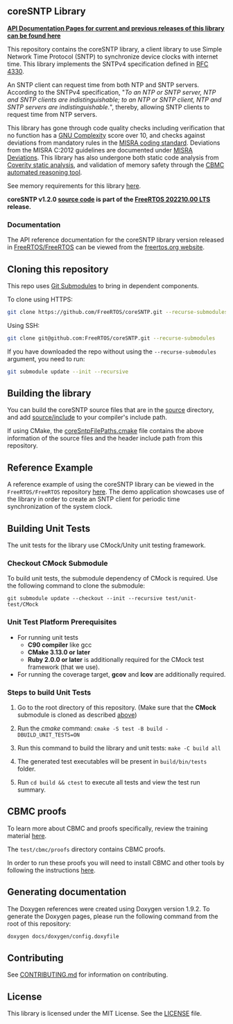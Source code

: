 ## coreSNTP Library

**[API Documentation Pages for current and previous releases of this library can be found here](https://freertos.github.io/coreSNTP/)**

This repository contains the coreSNTP library, a client library to use Simple
Network Time Protocol (SNTP) to synchronize device clocks with internet time.
This library implements the SNTPv4 specification defined in
[RFC 4330](https://tools.ietf.org/html/rfc4330).

An SNTP client can request time from both NTP and SNTP servers. According to the
SNTPv4 specification, "_To an NTP or SNTP server, NTP and SNTP clients are
indistinguishable; to an NTP or SNTP client, NTP and SNTP servers are
indistinguishable._", thereby, allowing SNTP clients to request time from NTP
servers.

This library has gone through code quality checks including verification that no
function has a
[GNU Complexity](https://www.gnu.org/software/complexity/manual/complexity.html)
score over 10, and checks against deviations from mandatory rules in the
[MISRA coding standard](https://www.misra.org.uk). Deviations from the MISRA
C:2012 guidelines are documented under [MISRA Deviations](MISRA.md). This
library has also undergone both static code analysis from
[Coverity static analysis](https://scan.coverity.com/), and validation of memory
safety through the
[CBMC automated reasoning tool](https://www.cprover.org/cbmc/).

See memory requirements for this library
[here](./docs/doxygen/include/size_table.md).

**coreSNTP v1.2.0
[source code](https://github.com/FreeRTOS/coreSNTP/tree/v1.2.0/source) is part
of the
[FreeRTOS 202210.00 LTS](https://github.com/FreeRTOS/FreeRTOS-LTS/tree/202210.00-LTS)
release.**

### Documentation

The API reference documentation for the coreSNTP library version released in
[FreeRTOS/FreeRTOS](https://github.com/FreeRTOS/FreeRTOS) can be viewed from the
[freertos.org website](https://freertos.org/coresntp/index.html).

## Cloning this repository

This repo uses
[Git Submodules](https://git-scm.com/book/en/v2/Git-Tools-Submodules) to bring
in dependent components.

To clone using HTTPS:

```sh
git clone https://github.com/FreeRTOS/coreSNTP.git --recurse-submodules
```

Using SSH:

```sh
git clone git@github.com:FreeRTOS/coreSNTP.git --recurse-submodules
```

If you have downloaded the repo without using the `--recurse-submodules`
argument, you need to run:

```sh
git submodule update --init --recursive
```

## Building the library

You can build the coreSNTP source files that are in the [source](source/)
directory, and add [source/include](source/include) to your compiler's include
path.

If using CMake, the [coreSntpFilePaths.cmake](coreSntpFilePaths.cmake) file
contains the above information of the source files and the header include path
from this repository.

## Reference Example

A reference example of using the coreSNTP library can be viewed in the
`FreeRTOS/FreeRTOS` repository
[here](https://github.com/FreeRTOS/FreeRTOS/tree/main/FreeRTOS-Plus/Demo/coreSNTP_Windows_Simulator).
The demo application showcases use of the library in order to create an SNTP
client for periodic time synchronization of the system clock.

## Building Unit Tests

The unit tests for the library use CMock/Unity unit testing framework.

### Checkout CMock Submodule

To build unit tests, the submodule dependency of CMock is required. Use the
following command to clone the submodule:

```
git submodule update --checkout --init --recursive test/unit-test/CMock
```

### Unit Test Platform Prerequisites

- For running unit tests
  - **C90 compiler** like gcc
  - **CMake 3.13.0 or later**
  - **Ruby 2.0.0 or later** is additionally required for the CMock test
    framework (that we use).
- For running the coverage target, **gcov** and **lcov** are additionally
  required.

### Steps to build **Unit Tests**

1. Go to the root directory of this repository. (Make sure that the **CMock**
   submodule is cloned as described [above](#checkout-cmock-submodule))

1. Run the _cmake_ command: `cmake -S test -B build -DBUILD_UNIT_TESTS=ON`

1. Run this command to build the library and unit tests: `make -C build all`

1. The generated test executables will be present in `build/bin/tests` folder.

1. Run `cd build && ctest` to execute all tests and view the test run summary.

## CBMC proofs

To learn more about CBMC and proofs specifically, review the training material
[here](https://model-checking.github.io/cbmc-training).

The `test/cbmc/proofs` directory contains CBMC proofs.

In order to run these proofs you will need to install CBMC and other tools by
following the instructions
[here](https://model-checking.github.io/cbmc-training/installation.html).

## Generating documentation

The Doxygen references were created using Doxygen version 1.9.2. To generate the
Doxygen pages, please run the following command from the root of this
repository:

```sh
doxygen docs/doxygen/config.doxyfile
```

## Contributing

See [CONTRIBUTING.md](./.github/CONTRIBUTING.md) for information on
contributing.

## License

This library is licensed under the MIT License. See the [LICENSE](LICENSE) file.
